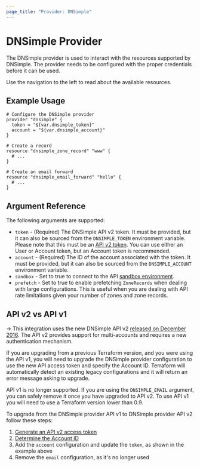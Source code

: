 ```yaml
---
page_title: "Provider: DNSimple"
---
```


# DNSimple Provider

The DNSimple provider is used to interact with the resources supported by DNSimple. The provider needs to be configured
with the proper credentials before it can be used.

Use the navigation to the left to read about the available resources.


## Example Usage

```hcl
# Configure the DNSimple provider
provider "dnsimple" {
  token = "${var.dnsimple_token}"
  account = "${var.dnsimple_account}"
}

# Create a record
resource "dnsimple_zone_record" "www" {
  # ...
}

# Create an email forward
resource "dnsimple_email_forward" "hello" {
  # ...
}
```


## Argument Reference

The following arguments are supported:

* `token` - (Required) The DNSimple API v2 token. It must be provided, but it can also be sourced from the `DNSIMPLE_TOKEN` environment variable. Please note that this must be an [API v2 token](https://support.dnsimple.com/articles/api-access-token/). You can use either an User or Account token, but an Account token is recommended.
* `account` - (Required) The ID of the account associated with the token. It must be provided, but it can also be sourced from the `DNSIMPLE_ACCOUNT` environment variable.
* `sandbox` - Set to true to connect to the API [sandbox environment](https://developer.dnsimple.com/sandbox/).
* `prefetch` - Set to true to enable prefetching `ZoneRecords` when dealing with large configurations. This is useful
when you are dealing with API rate limitations given your number of zones and zone records.


## API v2 vs API v1

-> This integration uses the new DNSimple API v2 [released on December 2016](https://blog.dnsimple.com/2016/12/api-v2-stable/). The API v2 provides support for multi-accounts and requires a new authentication mechanism.

If you are upgrading from a previous Terraform version, and you were using the API v1, you will need to upgrade the DNSimple provider configuration to use the new API access token and specify the Account ID. Terraform will automatically detect an existing legacy configurations and it will return an error message asking to upgrade.

API v1 is no longer supported. If you are using the `DNSIMPLE_EMAIL` argument, you can safely remove it once you have upgraded to API v2. To use API v1 you will need to use a Terraform version lower than 0.9.

To upgrade from the DNSimple provider API v1 to DNSimple provider API v2 follow these steps:

1. [Generate an API v2 access token](https://support.dnsimple.com/articles/api-access-token/)
1. [Determine the Account ID](https://developer.dnsimple.com/v2/#account-scope)
1. Add the `account` configuration and update the `token`, as shown in the example above
1. Remove the `email` configuration, as it's no longer used

